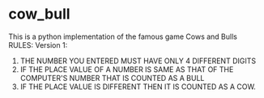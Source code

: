  # cow_bull
 This is a python implementation of the famous game Cows and Bulls
 RULES:
 Version 1:
  1. THE NUMBER YOU ENTERED MUST HAVE ONLY 4 DIFFERENT DIGITS
  2. IF THE PLACE VALUE OF A NUMBER IS SAME AS THAT OF THE COMPUTER'S NUMBER
     THAT IS COUNTED AS A BULL
  3. IF THE PLACE VALUE IS DIFFERENT THEN IT IS COUNTED AS A COW.
